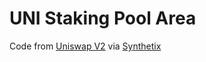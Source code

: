 # UNI Staking Pool Area

Code from [Uniswap V2](https://etherscan.io/address/0x7fba4b8dc5e7616e59622806932dbea72537a56b#code) via [Synthetix](https://github.com/Synthetixio/synthetix/blob/develop/contracts/StakingRewards.sol)